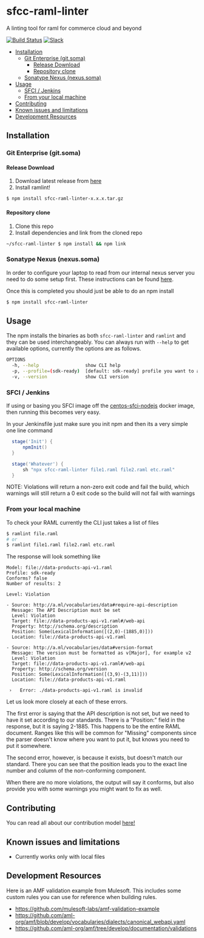 # sfcc-raml-linter  <!-- omit in toc -->
A linting tool for raml for commerce cloud and beyond

[![Build Status][jenkins-image]][jenkins-url]  [![Slack][slack-image]][slack-url]

- [Installation](#installation)
  - [Git Enterprise (git.soma)](#git-enterprise-gitsoma)
    - [Release Download](#release-download)
    - [Repository clone](#repository-clone)
  - [Sonatype Nexus (nexus.soma)](#sonatype-nexus-nexussoma)
- [Usage](#usage)
  - [SFCI / Jenkins](#sfci--jenkins)
  - [From your local machine](#from-your-local-machine)
- [Contributing](#contributing)
- [Known issues and limitations](#known-issues-and-limitations)
- [Development Resources](#development-resources)


## Installation

### Git Enterprise (git.soma)

#### Release Download

1. Download latest release from [here](https://git.soma.salesforce.com/cc-dx-runtime/sfcc-raml-linter/releases)
2. Install ramlint!

```bash    
$ npm install sfcc-raml-linter-x.x.x.tar.gz
```

#### Repository clone

1. Clone this repo
2. Install dependencies and link from the cloned repo

```bash    
~/sfcc-raml-linter $ npm install && npm link
```

### Sonatype Nexus (nexus.soma)

In order to configure your laptop to read from our internal nexus server you need to do some setup first.  These instructions can be found [here](https://confluence.internal.salesforce.com/display/NEXUS/Nexus+NPM+Repositories).

Once this is completed you should just be able to do an npm install

```bash
$ npm install sfcc-raml-linter
```

## Usage

The npm installs the binaries as both `sfcc-raml-linter` and `ramlint` and they can be used interchangeably.  You can always run with `--help` to get available options, currently the options are as follows.

```bash
OPTIONS
  -h, --help                 show CLI help
  -p, --profile=(sdk-ready)  [default: sdk-ready] profile you want to apply
  -v, --version              show CLI version
```

### SFCI / Jenkins

If using or basing you SFCI image off the [centos-sfci-nodejs](https://git.soma.salesforce.com/dci/centos-sfci-nodejs) docker image, then running this becomes very easy.

In your Jenkinsfile just make sure you init npm and then its a very simple one line command

  ```groovy
    stage('Init') {
        npmInit()
    }

    stage('Whatever') {
        sh "npx sfcc-raml-linter file1.raml file2.raml etc.raml"
    }
  ```

NOTE: Violations will return a non-zero exit code and fail the build, which warnings will still return a 0 exit code so the build will not fail with warnings

### From your local machine

To check your RAML currently the CLI just takes a list of files

```bash
$ ramlint file.raml
# or
$ ramlint file1.raml file2.raml etc.raml

```

The response will look something like

```
Model: file://data-products-api-v1.raml
Profile: sdk-ready
Conforms? false
Number of results: 2

Level: Violation

- Source: http://a.ml/vocabularies/data#require-api-description
  Message: The API Description must be set
  Level: Violation
  Target: file://data-products-api-v1.raml#/web-api
  Property: http://schema.org/description
  Position: Some(LexicalInformation([(2,0)-(1885,0)]))
  Location: file://data-products-api-v1.raml

- Source: http://a.ml/vocabularies/data#version-format
  Message: The version must be formatted as v[Major], for example v2
  Level: Violation
  Target: file://data-products-api-v1.raml#/web-api
  Property: http://schema.org/version
  Position: Some(LexicalInformation([(3,9)-(3,11)]))
  Location: file://data-products-api-v1.raml

 ›   Error: ./data-products-api-v1.raml is invalid
```

Let us look more closely at each of these errors.

The first error is saying that the API description is not set, but we need to have it set according to our standards.  There is a "Position:" field in the response, but it is saying 2-1885. This happens to be the entire RAML document. Ranges like this will be common for "Missing" components since the parser doesn't know where you want to put it, but knows you need to put it somewhere.

The second error, however, is because it exists, but doesn't match our standard.  There you can see that the position leads you to the exact line number and column of the non-conforming component. 

When there are no more violations, the output will say it conforms, but also provide you with some warnings you might want to fix as well.

## Contributing

You can read all about our contribution model [here!](./.github/CONTRIBUTING.md)

## Known issues and limitations

* Currently works only with local files

## Development Resources

Here is an AMF validation example from Mulesoft.  This includes some custom rules you can use for reference when building rules.

* https://github.com/mulesoft-labs/amf-validation-example
* https://github.com/aml-org/amf/blob/develop/vocabularies/dialects/canonical_webapi.yaml
* https://github.com/aml-org/amf/tree/develop/documentation/validations


<!-- Markdown link & img dfn's -->
[jenkins-image]: https://cc-dx-runtimeci.dop.sfdc.net/buildStatus/icon?job=cc-dx-runtime-org%2Fsfcc-raml-linter%2Fmaster
[jenkins-url]: https://cc-dx-runtimeci.dop.sfdc.net/job/cc-dx-runtime-org/job/sfcc-raml-linter/job/master/
[slack-image]: https://img.shields.io/badge/slack-sfcc--raml--linter-e01563.svg?logo=slack
[slack-url]: https://commercecloud.slack.com/messages/CNDPCJQG3
